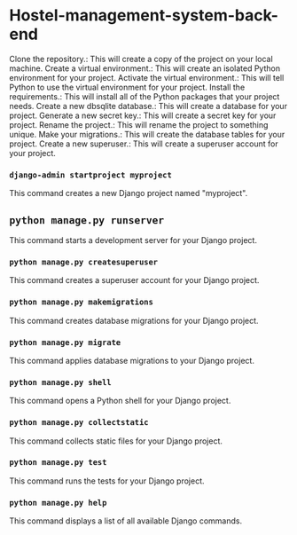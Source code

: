 # Hostel-management-system-back-end
Clone the repository.: This will create a copy of the project on your local machine.
Create a virtual environment.: This will create an isolated Python environment for your project.
Activate the virtual environment.: This will tell Python to use the virtual environment for your project.
Install the requirements.: This will install all of the Python packages that your project needs.
Create a new dbsqlite database.: This will create a database for your project.
Generate a new secret key.: This will create a secret key for your project.
Rename the project.: This will rename the project to something unique.
Make your migrations.: This will create the database tables for your project.
Create a new superuser.: This will create a superuser account for your project.

### `django-admin startproject myproject`
This command creates a new Django project named "myproject".

## `python manage.py runserver`
This command starts a development server for your Django project.

### `python manage.py createsuperuser`
This command creates a superuser account for your Django project.

### `python manage.py makemigrations`
This command creates database migrations for your Django project.

### `python manage.py migrate`
This command applies database migrations to your Django project.

### `python manage.py shell`
 This command opens a Python shell for your Django project.
 
### `python manage.py collectstatic`
This command collects static files for your Django project.

### `python manage.py test`
This command runs the tests for your Django project.

### `python manage.py help`
This command displays a list of all available Django commands.
